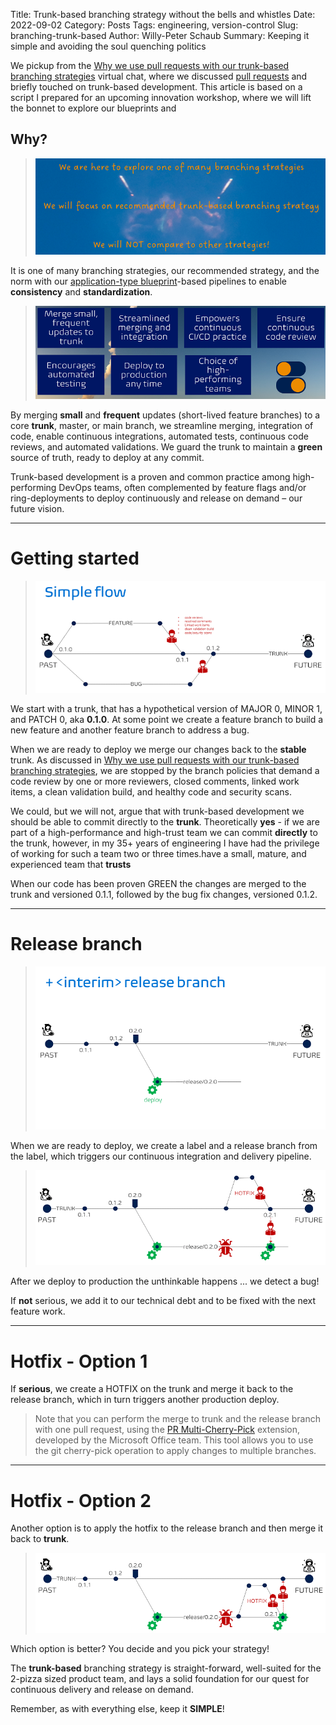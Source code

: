 Title: Trunk-based branching strategy without the bells and whistles
Date: 2022-09-02
Category: Posts 
Tags: engineering, version-control
Slug: branching-trunk-based
Author: Willy-Peter Schaub
Summary: Keeping it simple and avoiding the soul quenching politics

We pickup from the [Why we use pull requests with our trunk-based branching strategies](/branching-pull-request.html) virtual chat, where we discussed [pull requests](/pull-requests-friend.html) and briefly touched on trunk-based development. This article is based on a script I prepared for an upcoming innovation workshop, where we will lift the bonnet to explore our blueprints and

## Why?

> ![Why](/images/branching-trunk-based-1.png)

It is one of many branching strategies, our recommended strategy, and the norm with our [application-type blueprint](./yaml-pipelines-part10.html)-based pipelines to enable **consistency** and **standardization**.

> ![Reasons](/images/branching-trunk-based-2.png)

By merging **small** and **frequent** updates (short-lived feature branches) to a core **trunk**, master, or main branch, we streamline merging, integration of code, enable continuous integrations, automated tests, continuous code reviews, and automated validations. We guard the trunk to maintain a **green** source of truth, ready to deploy at any commit.

Trunk-based development is a proven and common practice among high-performing DevOps teams, often complemented by feature flags and/or ring-deployments to deploy continuously and release on demand – our future vision. 

---

# Getting started

> ![Trunk](/images/branching-trunk-based-3.png)

We start with a trunk, that has a hypothetical version of MAJOR 0, MINOR 1, and PATCH 0, aka **0.1.0**. At some point we create a feature branch to build a new feature and another feature branch to address a bug.

When we are ready to deploy we merge our changes back to the **stable** trunk. As discussed in [Why we use pull requests with our trunk-based branching strategies](/branching-pull-request.html), we are stopped by the branch policies that demand a code review by one or more reviewers, closed comments, linked work items, a clean validation build, and healthy code and security scans.

We could, but we will not, argue that with trunk-based development we should be able to commit directly to the **trunk**. Theoretically **yes** - if we are part of a high-performance and high-trust team we can commit **directly** to the trunk, however, in my 35+ years of engineering I have had the privilege of working for such a team two or three times.have a small, mature, and experienced team that **trusts** 

When our code has been proven GREEN the changes are merged to the trunk and versioned 0.1.1, followed by the bug fix changes, versioned 0.1.2.

---

# Release branch

> ![Trunk+Release](/images/branching-trunk-based-4.png)

When we are ready to deploy, we create a label and a release branch from the label, which triggers our continuous integration and delivery pipeline.

> ![Hotfix-1](/images/branching-trunk-based-5.png)

After we deploy to production the unthinkable happens ... we detect a bug! 

If **not** serious, we add it to our technical debt and to be fixed with the next feature work.

---

# Hotfix - Option 1

If **serious**, we create a HOTFIX on the trunk and merge it back to the release branch, which in turn triggers another production deploy.

>
> Note that you can perform the merge to trunk and the release branch with one pull request, using the [PR Multi-Cherry-Pick](https://marketplace.visualstudio.com/items?itemName=1ESLighthouseEng.pr-multi-cherry-pick) extension, developed by the Microsoft Office team. This tool allows you to use the git cherry-pick operation to apply changes to multiple branches.
>

---

# Hotfix - Option 2

Another option is to apply the hotfix to the release branch and then merge it back to **trunk**. 

> ![Hotfix-2](/images/branching-trunk-based-6.png)

Which option is better? You decide and you pick your strategy!

The **trunk-based** branching strategy is straight-forward, well-suited for the 2-pizza sized product team, and lays a solid foundation for our quest for continuous delivery and release on demand. 

Remember, as with everything else, keep it **SIMPLE**!

